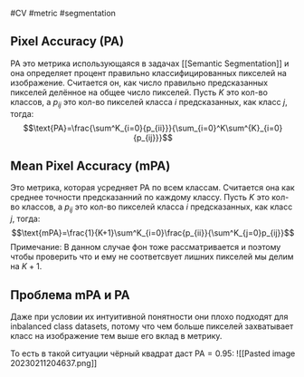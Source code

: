#CV #metric #segmentation 
## Pixel Accuracy (PA)
$\text{PA}$ это метрика использующаяся в задачах [[Semantic Segmentation]] и она определяет процент правильно классифицированных пикселей на изображение.
Считается он, как число правильно предсказанных пикселей делённое на общее число пикселей.
Пусть $K$ это кол-во классов, а $p_{ij}$ это кол-во пикселей класса $i$ предсказанных, как класс $j$, тогда:
$$\text{PA}=\frac{\sum^K_{i=0}{p_{ii}}}{\sum_{i=0}^K\sum^{K}_{i=0}{p_{ij}}}$$

## Mean Pixel Accuracy (mPA)
Это метрика, которая усредняет PA по всем классам. Считается она как среднее точности предсказанний по каждому классу.
Пусть $K$ это кол-во классов, а $p_{ij}$ это кол-во пикселей класса $i$ предсказанных, как класс $j$, тогда:
$$\text{mPA}=\frac{1}{K+1}\sum^K_{i=0}\frac{p_{ii}}{\sum^K_{j=0}p_{ij}}$$
Примечание: В данном случае фон тоже рассматривается и поэтому чтобы проверить что и ему не соответсвует лишних пикселей мы делим на $K+1$.

## Проблема mPA и PA
Даже при условии их интуитивной понятности они плохо подходят для inbalanced class datasets, потому что чем больше пикселей захватывает класс на изображение тем выше его вклад в метрику.

То есть в такой ситуации чёрный квадрат даст $\text{PA}=0.95$:
![[Pasted image 20230211204637.png]]
